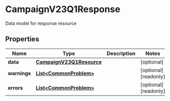 

# CampaignV23Q1Response

Data model for response resource

## Properties

| Name | Type | Description | Notes |
|------------ | ------------- | ------------- | -------------|
|**data** | [**CampaignV23Q1Resource**](CampaignV23Q1Resource.md) |  |  [optional] |
|**warnings** | [**List&lt;CommonProblem&gt;**](CommonProblem.md) |  |  [optional] [readonly] |
|**errors** | [**List&lt;CommonProblem&gt;**](CommonProblem.md) |  |  [optional] [readonly] |



